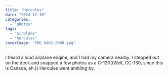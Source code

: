 ```yaml
---
title: "Hercules"
date: "2024-12-10"
categories: 
  - "photos"
tags: 
  - "airplane"
  - "hercules"
coverImage: "IMG_8462-2000.jpg"
---
```


I heard a loud airplane engine, and I had my camera nearby. I stepped out on the deck and snapped a few photos as a C-130((Well, CC-130, since this is Canada, eh.)) Hercules went ambling by.
